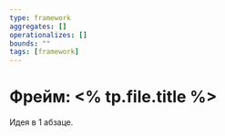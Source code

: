 ```yaml
---
type: framework
aggregates: []
operationalizes: []
bounds: ""
tags: [framework]
---
```

# Фрейм: <% tp.file.title %>

Идея в 1 абзаце.

